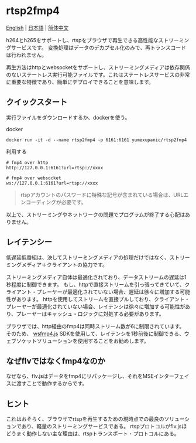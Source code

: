 # rtsp2fmp4

[English](https://github.com/yumexupanic/rtsp2fmp4) | [日本語](https://github.com/yumexupanic/rtsp2fmp4/blob/main/README_jp.md) | [简体中文](https://github.com/yumexupanic/rtsp2fmp4/blob/main/README_zh.md)

h264とh265をサポートし、rtspをブラウザで再生できる高性能なストリーミングサービスです。 変換処理はデータのデカプセル化のみで、再トランスコードは行われません。

再生方法はhttpとwebsocketをサポートし、ストリーミングメディアは依存関係のないステートレス実行可能ファイルです。これはステートレスサービスの非常に重要な特徴であり、簡単にデプロイできることを意味します。

## クイックスタート

実行ファイルをダウンロードするか、dockerを使う。

docker
```shell
docker run -it -d --name rtsp2fmp4 -p 6161:6161 yumexupanic/rtsp2fmp4
```

利用する
```shell
# fmp4 over http 
http://127.0.0.1:6161?url=rtsp://xxxx

# fmp4 over websocket
ws://127.0.0.1:6161?url=rtsp://xxxx
```

> rtspアカウントのパスワードに特殊な記号が含まれている場合は、URLエンコーディングが必要です。

以上で、ストリーミングやネットワークの問題でプログラムが終了する心配はありません。

## レイテンシー

低遅延低番組は、決してストリーミングメディアの処理だけではなく、ストリーミングメディア＋クライアントの協力です。

ストリーミングメディア自体は最適化されており、データストリームの遅延は1秒程度に制御できます。 もし、httpで直接ストリームを引っ張ってきていて、クライアント・プレーヤーが最適化されていない場合、遅延は徐々に増加する可能性があります。
httpを使用してストリームを直接プルしており、クライアント・プレーヤーが最適化されていない場合、レイテンシは徐々に増加する可能性があり、プレーヤーはキャッシュ・ロジックに対処する必要があります。

ブラウザでは、http経由のfmp4は同時ストリーム数が6に制限されています。 そのため、 [wsfmp4.js](https://github.com/yumexupanic/wsfmp4.js) SDKを使用して、レイテンシを1秒前後に制御できる、ウェブソケットソリューションを使用することをお勧めします。

## なぜflvではなくfmp4なのか

なぜなら、flv.jsはデータをfmp4にリパッケージし、それをMSEインターフェイスに渡すことで動作するからです。

## ヒント

これはおそらく、ブラウザでrtspを再生するための現時点での最良のソリューションであり、軽量のストリーミングサービスである。
rtspプロトコルがflv.jsほどうまく動作しない主な理由は、rtspトランスポート・プロトコルにある。
